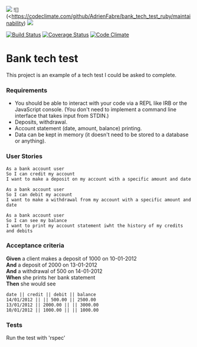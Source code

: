 ![](https://travis-ci.org/AdrienFabre/bank_tech_test_ruby.svg?branch=master)
![](<https://codeclimate.com/github/AdrienFabre/bank_tech_test_ruby/maintainability)
![]("https://codeclimate.com/github/AdrienFabre/bank_tech_test_ruby/test_coverage)


[![Build Status](https://travis-ci.org/<AdrienFabre>/<bank_tech_test_ruby>.svg?branch=master)](https://travis-ci.org/<AdrienFabre>/<bank_tech_test_ruby>)
[![Coverage Status](https://coveralls.io/repos/github/AdrienFabre/<bank_tech_test_ruby>/badge.svg?branch=master)](https://coveralls.io/github/AdrienFabre/<bank_tech_test_ruby>?branch=master)
[![Code Climate](https://codeclimate.com/github/codeclimate/codeclimate/badges/gpa.svg)](https://codeclimate.com/github/AdrienFabre/<bank_tech_test_ruby>)

# Bank tech test

This project is an example of a tech test I could be asked to complete. 

### Requirements

* You should be able to interact with your code via a REPL like IRB or the JavaScript console.  (You don't need to implement a command line interface that takes input from STDIN.)
* Deposits, withdrawal.
* Account statement (date, amount, balance) printing.
* Data can be kept in memory (it doesn't need to be stored to a database or anything).

### User Stories 

```
As a bank account user
So I can credit my account
I want to make a deposit on my account with a specific amount and date

As a bank account user
So I can debit my account
I want to make a withdrawal from my account with a specific amount and date

As a bank account user 
So I can see my balance
I want to print my account statement iwht the history of my credits and debits
```

### Acceptance criteria

**Given** a client makes a deposit of 1000 on 10-01-2012  
**And** a deposit of 2000 on 13-01-2012  
**And** a withdrawal of 500 on 14-01-2012  
**When** she prints her bank statement  
**Then** she would see

```
date || credit || debit || balance
14/01/2012 || || 500.00 || 2500.00
13/01/2012 || 2000.00 || || 3000.00
10/01/2012 || 1000.00 || || 1000.00
```

### Tests

Run the test with 'rspec'


